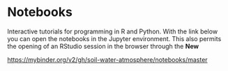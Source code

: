 # Notebooks
Interactive tutorials for programming in R and Python. With the link below you can open the notebooks in the Jupyter environment. This also permits the opening of an RStudio session in the browser through the **New** 

https://mybinder.org/v2/gh/soil-water-atmosphere/notebooks/master
